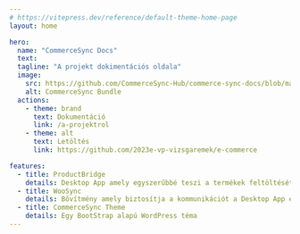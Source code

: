 ```yaml
---
# https://vitepress.dev/reference/default-theme-home-page
layout: home

hero:
  name: "CommerceSync Docs"
  text: 
  tagline: "A projekt dokimentációs oldala"
  image:
    src: https://github.com/CommerceSync-Hub/commerce-sync-docs/blob/main/docs/commercesynclogo.png
    alt: CommerceSync Bundle
  actions:
    - theme: brand
      text: Dokumentáció
      link: /a-projektrol
    - theme: alt
      text: Letöltés
      link: https://github.com/2023e-vp-vizsgaremek/e-commerce

features:
  - title: ProductBridge
    details: Desktop App amely egyszerűbbé teszi a termékek feltöltését a WooCommerce alapú Webshopba
  - title: WooSync
    details: Bővítmény amely biztosítja a kommunikációt a Desktop App és a Weboldal között
  - title: CommerceSync Theme
    details: Egy BootStrap alapú WordPress téma
---
```


